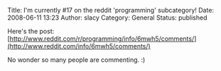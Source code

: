 Title: I'm currently #17 on the reddit 'programming' subcategory!
Date: 2008-06-11 13:23
Author: slacy
Category: General
Status: published

Here's the post:
[http://www.reddit.com/r/programming/info/6mwh5/comments/](http://www.reddit.com/info/6mwh5/comments/)

No wonder so many people are commenting. :)

